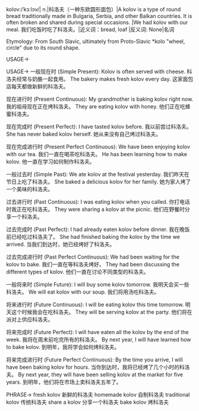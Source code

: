 kolov:/ˈkɔːlɔv/| n.|科洛夫（一种东欧圆形面包）|A kolov is a type of round bread traditionally made in Bulgaria, Serbia, and other Balkan countries. It is often broken and shared during special occasions. |We had kolov with our meal. 我们吃饭时吃了科洛夫。|近义词：bread, loaf |反义词: None|名词

Etymology:  From South Slavic, ultimately from Proto-Slavic *kolo "wheel, circle" due to its round shape.

USAGE->

USAGE->
一般现在时 (Simple Present):
Kolov is often served with cheese. 科洛夫经常与奶酪一起食用。
The bakery makes fresh kolov every day. 这家面包店每天都做新鲜的科洛夫。

现在进行时 (Present Continuous):
My grandmother is baking kolov right now. 我的祖母现在正在烤科洛夫。
They are eating kolov with honey. 他们正在吃蜂蜜科洛夫。

现在完成时 (Present Perfect):
I have tasted kolov before. 我以前尝过科洛夫。
She has never baked kolov herself. 她从来没有自己烤过科洛夫。

现在完成进行时 (Present Perfect Continuous):
We have been enjoying kolov with our tea. 我们一直在喝茶吃科洛夫。
He has been learning how to make kolov. 他一直在学习如何制作科洛夫。

一般过去时 (Simple Past):
We ate kolov at the festival yesterday. 我们昨天在节日上吃了科洛夫。
She baked a delicious kolov for her family. 她为家人烤了一个美味的科洛夫。

过去进行时 (Past Continuous):
I was eating kolov when you called. 你打电话时我正在吃科洛夫。
They were sharing a kolov at the picnic. 他们在野餐时分享一个科洛夫。

过去完成时 (Past Perfect):
I had already eaten kolov before dinner. 我在晚饭前已经吃过科洛夫了。
She had finished baking the kolov by the time we arrived. 当我们到达时，她已经烤好了科洛夫。

过去完成进行时 (Past Perfect Continuous):
We had been waiting for the kolov to bake. 我们一直在等科洛夫烤好。
They had been discussing the different types of kolov. 他们一直在讨论不同类型的科洛夫。

一般将来时 (Simple Future):
I will buy some kolov tomorrow. 我明天会买一些科洛夫。
We will eat kolov with our soup. 我们将用汤吃科洛夫。

将来进行时 (Future Continuous):
I will be eating kolov this time tomorrow. 明天这个时候我会在吃科洛夫。
They will be serving kolov at the party. 他们将在派对上供应科洛夫。

将来完成时 (Future Perfect):
I will have eaten all the kolov by the end of the week. 我将在周末前吃完所有的科洛夫。
By next year, I will have learned how to bake kolov. 到明年，我将学会如何烤科洛夫。

将来完成进行时 (Future Perfect Continuous):
By the time you arrive, I will have been baking kolov for hours. 当你到达时，我将已经烤了几个小时的科洛夫。
By next year, they will have been selling kolov at the market for five years. 到明年，他们将在市场上卖科洛夫五年了。


PHRASE->
fresh kolov  新鲜的科洛夫
homemade kolov  自制科洛夫
traditional kolov 传统科洛夫
share a kolov  分享一个科洛夫
bake kolov 烤科洛夫
